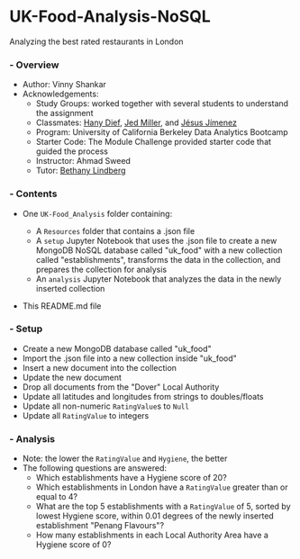 # UK-Food-Analysis-NoSQL
Analyzing the best rated restaurants in London
### - Overview
- Author: Vinny Shankar
- Acknowledgements:
    - Study Groups: worked together with several students to understand the assignment
    - Classmates: [Hany Dief](https://github.com/hanydief), [Jed Miller](https://github.com/Jed-Miller), and [Jésus Jímenez](https://github.com/JesusJimenez3318)
    - Program: University of California Berkeley Data Analytics Bootcamp
    - Starter Code: The Module Challenge provided starter code that guided the process
    - Instructor: Ahmad Sweed
    - Tutor: [Bethany Lindberg](https://github.com/bethanylindberg)
### - Contents
- One `UK-Food_Analysis` folder containing:
    * A `Resources` folder that contains a .json file
    * A `setup` Jupyter Notebook that uses the .json file to create a new MongoDB NoSQL database called "uk_food" with a new collection called "establishments", transforms the data in the collection, and prepares the collection for analysis
    * An `analysis` Jupyter Notebook that analyzes the data in the newly inserted collection
    
- This README.md file
### - Setup
* Create a new MongoDB database called "uk_food"
* Import the .json file into a new collection inside "uk_food"
* Insert a new document into the collection
* Update the new document
* Drop all documents from the "Dover" Local Authority
* Update all latitudes and longitudes from strings to doubles/floats
* Update all non-numeric `RatingValue`s to `Null`
* Update all `RatingValue` to integers
### - Analysis
* Note: the lower the `RatingValue` and `Hygiene`, the better
* The following questions are answered:
    * Which establishments have a Hygiene score of 20?
    * Which establishments in London have a `RatingValue` greater than or equal to 4?
    * What are the top 5 establishments with a `RatingValue` of 5, sorted by lowest Hygiene score, within 0.01 degrees of the newly inserted establishment "Penang Flavours"?
    * How many establishments in each Local Authority Area have a Hygiene score of 0?